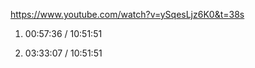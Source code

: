 https://www.youtube.com/watch?v=ySqesLjz6K0&t=38s

1.  00:57:36 / 10:51:51

2.  03:33:07 / 10:51:51
